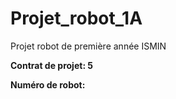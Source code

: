 # Projet_robot_1A
Projet robot de première année ISMIN

**Contrat de projet: 5**

**Numéro de robot:**

